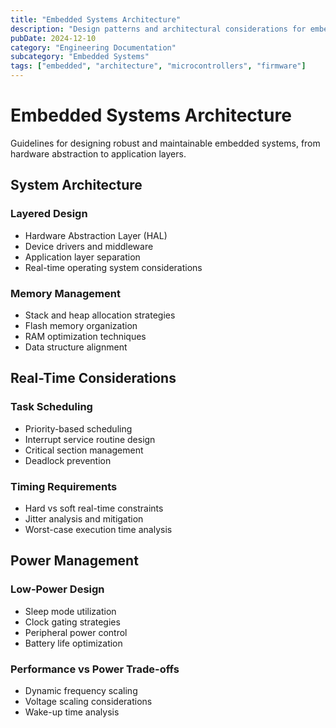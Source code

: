 ```yaml
---
title: "Embedded Systems Architecture"
description: "Design patterns and architectural considerations for embedded systems development"
pubDate: 2024-12-10
category: "Engineering Documentation"
subcategory: "Embedded Systems"
tags: ["embedded", "architecture", "microcontrollers", "firmware"]
---
```


# Embedded Systems Architecture

Guidelines for designing robust and maintainable embedded systems, from hardware abstraction to application layers.

## System Architecture

### Layered Design
- Hardware Abstraction Layer (HAL)
- Device drivers and middleware
- Application layer separation
- Real-time operating system considerations

### Memory Management
- Stack and heap allocation strategies
- Flash memory organization
- RAM optimization techniques
- Data structure alignment

## Real-Time Considerations

### Task Scheduling
- Priority-based scheduling
- Interrupt service routine design
- Critical section management
- Deadlock prevention

### Timing Requirements
- Hard vs soft real-time constraints
- Jitter analysis and mitigation
- Worst-case execution time analysis

## Power Management

### Low-Power Design
- Sleep mode utilization
- Clock gating strategies
- Peripheral power control
- Battery life optimization

### Performance vs Power Trade-offs
- Dynamic frequency scaling
- Voltage scaling considerations
- Wake-up time analysis